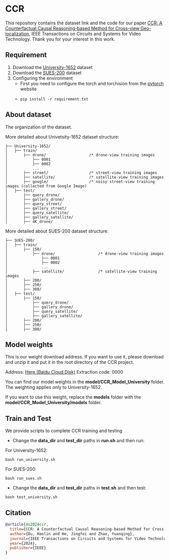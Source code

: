 # CCR

This repository contains the dataset link and the code for our paper [CCR: A Counterfactual Causal Reasoning-based Method for Cross-view Geo-localization](https://ieeexplore.ieee.org/abstract/document/10589694), IEEE Transactions on Circuits and Systems for Video Technology. Thank you for your interest in this work.


## Requirement
1. Download the [University-1652](https://github.com/layumi/University1652-Baseline) dataset
2. Download the [SUES-200](https://github.com/Reza-Zhu/SUES-200-Benchmark) dataset
3. Configuring the environment
   * First you need to configure the torch and torchision from the [pytorch](https://pytorch.org/) website
   * ```shell
     pip install -r requirement.txt
     ```

## About dataset
The organization of the dataset.

More detailed about Univetsity-1652 dataset structure:
```
├── University-1652/
│   ├── train/
│       ├── drone/                   /* drone-view training images 
│           ├── 0001
│           ├── 0002
│           ...
│       ├── street/                  /* street-view training images 
│       ├── satellite/               /* satellite-view training images       
│       ├── google/                  /* noisy street-view training images (collected from Google Image)
│   ├── test/
│       ├── query_drone/  
│       ├── gallery_drone/  
│       ├── query_street/  
│       ├── gallery_street/ 
│       ├── query_satellite/  
│       ├── gallery_satellite/ 
│       ├── 4K_drone/
```
More detailed about SUES-200 dataset structure:
```
├── SUES-200/
│   ├── train/
│       ├── 150/
│           ├── drone/                   /* drone-view training images 
│               ├── 0001
│               ├── 0002
│               ...
│           ├── satellite/               /* satellite-view training images       
│       ├── 200/                  
│       ├── 250/  
│       ├── 300/  
│   ├── test/
│       ├── 150/  
│           ├── query_drone/  
│           ├── gallery_drone/  
│           ├── query_satellite/  
│           ├── gallery_satellite/ 
│       ├── 200/  
│       ├── 250/  
│       ├── 300/  
```

## Model weights
This is our weight download address. If you want to use it, please download and unzip it and put it in the root directory of the CCR project.

Address: [Here (Baidu Cloud Disk)](https://pan.baidu.com/s/1yE6c2gvY6Iv6riHDLtOxaw) Extraction code: 0000

You can find our model weights in the **model/CCR_Model_University** folder. The weighting applies only to University-1652.

If you want to use this weight, replace the **models** folder with the **model/CCR_Model_University/models** folder.

## Train and Test
We provide scripts to complete CCR training and testing
* Change the **data_dir** and **test_dir** paths in **run.sh** and then run:

For University-1652:
```shell
bash run_university.sh
```
For SUES-200:
```shell
bash run_sues.sh
```

* Change the **data_dir** and **test_dir** paths in **test.sh** and then test:
```shell
bash test_university.sh
```


## Citation

```bibtex
@article{du2024ccr,
  title={CCR: A Counterfactual Causal Reasoning-based Method for Cross-view Geo-localization},
  author={Du, Haolin and He, Jingfei and Zhao, Yuanqing},
  journal={IEEE Transactions on Circuits and Systems for Video Technology},
  year={2024},
  publisher={IEEE}
}
```
